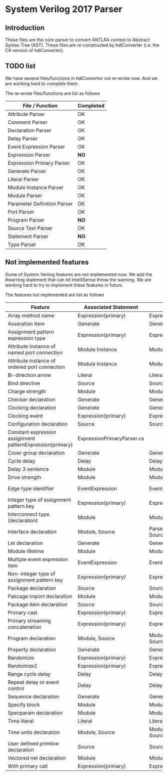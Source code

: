 ﻿# System Verilog 2017 Parser
## Introduction
These files are the core parser to convert ANTLR4 context to Abstract Syntax Tree (AST).
These files are re-constructed by hdlConverter (i.e. the C# version of hdlConverter).

## TODO list
We have several files/functions in hdlConvertor not re-wrote now.
And we are working hard to complete them.

The re-wrote files/functions are list as follows

| File / Function | Completed |
| -- | -- |
| Attribute Parser | OK |
| Comment Parser | OK |
| Declaration Parser | OK |
| Delay Parser | OK |
| Event Expression Parser | OK |
| Expression Parser | **NO** |
| Expression Primary Parser | OK |
| Generate Parser | OK |
| Literal Parser | OK |
| Module Instance Parser | OK |
| Module Parser | OK |
| Parameter Definition Parser | OK |
| Port Parser | OK |
| Program Parser | **NO** |
| Source Text Parser | OK |
| Statement Parser | **NO** |
| Type Parser | OK |



## Not implemented features
Some of System Verilog features are not implemented now. 
We add the #warning statement that can let IntelliSense throw the warning.
We are working hard to try to implement these features in future.

The features not implemented are list as follows

| Feature | Associated Statement | File | Status |
| -- | -- | -- | -- |
|Array method name|Expression(primary)|ExpressionPrimaryParser.cs||
|Asseration Item|Generate|GenerateParser.cs||
|Assignment pattern expression type|Expression(primary)|ExpressionPrimaryParser.cs||
|Attribute instance of named port connection|Module Instance|ModuleInstanceParser.cs||
|Attribute instance of ordered port connection|Module Instance|ModuleInstanceParser.cs||
|Bi-direction arrow|Literal|LiteralParser.cs||
|Bind directive|Source|SourceTextParser.cs||
|Charge strength|Module|ModuleParser.cs||
|Checker declaration|Generate|GenerateParser.cs||
|Clocking declaration|Generate|GenerateParser.cs||
|Clocking event|Expression(primary)|ExpressionPrimaryParser.cs||
|Configuration declaration|Source|SourceTextParser.cs||
|Constant expression assignment patternExpression(primary)|ExpressionPrimaryParser.cs||
|Cover group declaration|Generate|GenerateParser.cs||
|Cycle delay|Delay|DelayParser.cs||
|Delay 3 sentence|Module|ModuleParser.cs||
|Drive strength|Module|ModuleParser.cs||
|Edge type identifier|EventExpression|EventExpressionParser.cs|Not fully implemented||
|Integer type of assignment pattern key|Expression(primary)|ExpressionPrimaryParser.cs||
|Interconnect type (declaration)|Module|ModuleParser.cs||
|Interface declaration|Module, Source|Parser.cs, SourceTextParser.cs||
|Let declaration|Generate|GenerateParser.cs||
|Module lifetime|Module|ModuleParser.cs||
|Multiple event expression item|EventExpression|EventExpressionParser.cs||
|Non-integer type of assignment pattern key|Expression(primary)|ExpressionPrimaryParser.cs||
|Package declaration|Source|SourceTextParser.cs||
|Pakcage import declaration|Module|ModuleParser.cs||
|Package item declaration|Source|SourceTextParser.cs||
|Primary cast|Expression(primary)|ExpressionPrimaryParser.cs||
|Primary streaming concatenation|Expression(primary)|ExpressionPrimaryParser.cs||
|Program declaration|Module, Source|ModuleParser.cs, SourceTextParser.cs||
|Property declaration|Generate|GenerateParser.cs||
|Randomize|Expression(primary)|ExpressionPrimaryParser.cs||
|Randomize2|Expression(primary)|ExpressionPrimaryParser.cs||
|Range cycle delay|Delay|DelayParser.cs||
|Repeat delay or event control|Delay|DelayParser.cs||
|Sequence declaration|Generate|GenerateParser.cs||
|Specify block|Module|ModuleParser.cs||
|Specparam declaration|Module|ModuleParser.cs||
|Time literal|Literal|LiteralParser.cs||
|Time units declaration|Module, Source|ModuleParser.cs, SourceTextParser.cs||
|User defined primtive declaration|Source|SourceTextParser.cs||
|Vectored net declaration|Module|ModuleParser.cs||
|With primary call|Expression(primary)|ExpressionPrimaryParser.cs||

